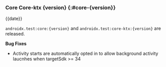 ### Core Core-ktx {version} {:#core-{version}}

{{date}}

`androidx.test:core:{version}` and `androidx.test:core-ktx:{version}` are released.

**Bug Fixes**
* Activity starts are automatically opted in to allow background activity laucnhes when targetSdk >= 34
